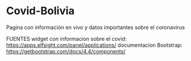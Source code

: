 # Covid-Bolivia
Pagina con información en vivo y datos importantes sobre el coronavirus

FUENTES
widget con informacion sobre el covid: https://apps.elfsight.com/panel/applications/
documentacion Bootstrap: https://getbootstrap.com/docs/4.4/components/
